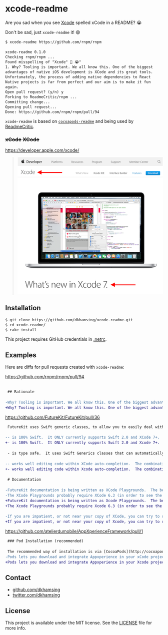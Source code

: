 # xcode-readme

Are you sad when you see [Xcode](https://developer.apple.com/xcode/) spelled xCode in a README? :sob:

Don't be sad, just `xcode-readme` it! :smile:

```
$ xcode-readme https://github.com/rnpm/rnpm

xcode-readme 0.1.0
Checking rnpm/rnpm ...
Found misspelling of "Xcode" 🔴 😭"
1. Why? Tooling is important. We all know this. One of the biggest advantages of native iOS development is XCode and its great tools. Unfortunately, the process of adding native dependencies to React Native projects is far from perfect and our aim is to make it fun again.
Open pull request? (y/n) y
Forking to ReadmeCritic/rnpm ...
Committing change...
Opening pull request...
Done: https://github.com/rnpm/rnpm/pull/94
```

`xcode-readme` is based on [`cocoapods-readme`](https://github.com/dkhamsing/cocoapods-readme) and being used by [ReadmeCritic](https://github.com/issues?utf8=✓&q=xcode+author%3AReadmeCritic).

### ~~xCode~~ ~~XCode~~

https://developer.apple.com/xcode/

> [![](assets/xcode-screenshot.png)](https://developer.apple.com/xcode/)

## Installation

```shell
$ git clone https://github.com/dkhamsing/xcode-readme.git
$ cd xcode-readme/
$ rake install
```

This project requires GitHub credentials in [.netrc](https://github.com/octokit/octokit.rb#using-a-netrc-file).

## Examples

Here are diffs for pull requests created with `xcode-readme`:

https://github.com/rnpm/rnpm/pull/94

```diff

 ## Rationale

-Why? Tooling is important. We all know this. One of the biggest advantages of native iOS development is XCode and its great tools. Unfortunately, the process of adding native dependencies to React Native projects is far from perfect and our aim is to make it fun again.
+Why? Tooling is important. We all know this. One of the biggest advantages of native iOS development is Xcode and its great tools. Unfortunately, the process of adding native dependencies to React Native projects is far from perfect and our aim is to make it fun again.
```

https://github.com/FutureKit/FutureKit/pull/36

```diff
 FutureKit uses Swift generic classes, to allow you to easily deal with asynchronous/multi-threaded issues when coding for iOS or OSX.

-- is 100% Swift.  It ONLY currently supports Swift 2.0 and XCode 7+.  Swift 1.2 branch wont be supported anymore. (Too many issues with generics made swift 1.2 less than perfect)  We are also only supporting swift 2.0+ compatble SDKs (iOS 8.0+, OSX 10.x.)
+- is 100% Swift.  It ONLY currently supports Swift 2.0 and Xcode 7+.  Swift 1.2 branch wont be supported anymore. (Too many issues with generics made swift 1.2 less than perfect)  We are also only supporting swift 2.0+ compatble SDKs (iOS 8.0+, OSX 10.x.)

 - is type safe.  It uses Swift Generics classes that can automatically infer the type you wish to return from asynchronous logic.  And supports both value and reference Swift types (Both 'Any' types, and 'AnyObject/NSObject' types.)

-- works well editing code within XCode auto-completion.  The combination of type-inference and code-completion makes FutureKit coding fast and easy.
+- works well editing code within Xcode auto-completion.  The combination of type-inference and code-completion makes FutureKit coding fast and easy.

 # Documentation

-FutureKit documentation is being written as XCode Playgrounds.  The best way to start is to open the FutureKit.workspace and then opening the Playground inside.  (If you open the Playgrounds outside of the workspace, then FutureKit module may not import correctly).
-The XCode Playgrounds probably require XCode 6.3 (in order to see the Markup correctly)
+FutureKit documentation is being written as Xcode Playgrounds.  The best way to start is to open the FutureKit.workspace and then opening the Playground inside.  (If you open the Playgrounds outside of the workspace, then FutureKit module may not import correctly).
+The Xcode Playgrounds probably require Xcode 6.3 (in order to see the Markup correctly)

-If you are impatient, or not near your copy of XCode, you can try to read the first intro "raw" playground here:
+If you are impatient, or not near your copy of Xcode, you can try to read the first intro "raw" playground here:
```

https://github.com/atelierdumobile/AppXperienceFramework/pull/1

```diff
 ### Pod Installation (recommended)

 The recommended way of installation is via [CocoaPods](http://cocoapods.org).
-Pods lets you download and integrate Appxperience in your xCode project in less than 1 minute.  
+Pods lets you download and integrate Appxperience in your Xcode project in less than 1 minute.
```

## Contact

- [github.com/dkhamsing](https://github.com/dkhamsing)
- [twitter.com/dkhamsing](https://twitter.com/dkhamsing)

## License

This project is available under the MIT license. See the [LICENSE](LICENSE) file for more info.
